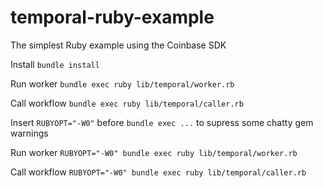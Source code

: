 # temporal-ruby-example
The simplest Ruby example using the Coinbase SDK

Install
`bundle install`

Run worker
`bundle exec ruby lib/temporal/worker.rb`

Call workflow
`bundle exec ruby lib/temporal/caller.rb`

Insert `RUBYOPT="-W0"` before `bundle exec ...` to supress some chatty gem warnings

Run worker
`RUBYOPT="-W0" bundle exec ruby lib/temporal/worker.rb`

Call workflow
`RUBYOPT="-W0" bundle exec ruby lib/temporal/caller.rb`
